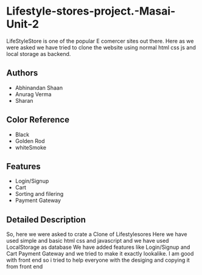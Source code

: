 # Lifestyle-stores-project.-Masai-Unit-2
LifeStyleStore is one of the popular E comercer sites out there. Here as we were asked we have tried to clone the website using normal html css js and local storage as backend.

## Authors

- Abhinandan Shaan
- Anurag Verma
- Sharan

## Color Reference

- Black
- Golden Rod 
- whiteSmoke



## Features

- Login/Signup
- Cart
- Sorting and filering
- Payment Gateway


## Detailed Description

So, here we were asked to crate a Clone of Lifestylesores
Here we have used simple and basic html css and javascript and we have used LocalStorage as database
We have added features like Login/Signup and Cart Payment Gateway and we tried to make it exactly lookalike.
I am good with front end so i tried to help everyone with the desiging and copying it from front end 

